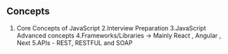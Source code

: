 ## Concepts

1. Core Concepts of JavaScript
2.Interview Preparation
3.JavaScript Advanced concepts
4.Frameworks/Libraries -> Mainly React , Angular , Next
5.APIs - REST, RESTFUL and SOAP
 